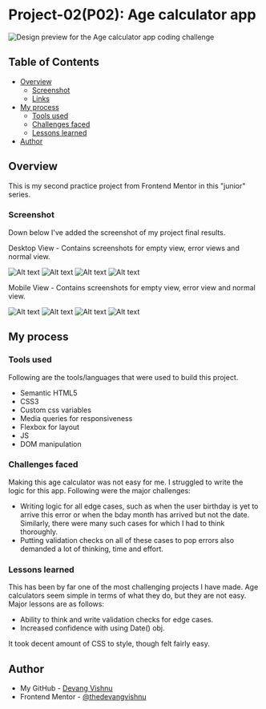 # Project-02(P02): Age calculator app

![Design preview for the Age calculator app coding challenge](./design/desktop-preview.jpg)

## Table of Contents

- [Overview](#overview)
  - [Screenshot](#screenshot)
  - [Links](#links)
- [My process](#my-process)
  - [Tools used](#tools-used)
  - [Challenges faced](#challenges-faced)
  - [Lessons learned](#lessons-learned)
- [Author](#author)

## Overview

This is my second practice project from Frontend Mentor in this "junior" series.

### Screenshot

Down below I've added the screenshot of my project final results.

Desktop View - Contains screenshots for empty view, error views and normal view.

![Alt text](./screenshots/desktop-normal.png)
![Alt text](./screenshots/desktop-empty-error.png)
![Alt text](./screenshots/desktop-invalid-error.png)
![Alt text](./screenshots/desktop-final.png)

Mobile View - Contains screenshots for empty view, error view and normal view.

![Alt text](./screenshots/mobile-normal.png)
![Alt text](./screenshots/mobile-empty-error.png)
![Alt text](./screenshots/mobile-invalid-error.png)
![Alt text](./screenshots/mobile-final.png)

## My process

### Tools used

Following are the tools/languages that were used to build this project.

- Semantic HTML5
- CSS3
- Custom css variables
- Media queries for responsiveness
- Flexbox for layout
- JS
- DOM manipulation

### Challenges faced

Making this age calculator was not easy for me. I struggled to write the logic for this app. Following were the major challenges:

- Writing logic for all edge cases, such as when the user birthday is yet to arrive this error or when the bday month has arrived but not the date. Similarly, there were many such cases for which I had to think thoroughly.
- Putting validation checks on all of these cases to pop errors also demanded a lot of thinking, time and effort.

### Lessons learned

This has been by far one of the most challenging projects I have made. Age calculators seem simple in terms of what they do, but they are not easy. Major lessons are as follows:

- Ability to think and write validation checks for edge cases.
- Increased confidence with using Date() obj.

It took decent amount of CSS to style, though felt fairly easy.

## Author

- My GitHub - [Devang Vishnu](https://github.com/thedevangvishnu)
- Frontend Mentor - [@thedevangvishnu](https://www.frontendmentor.io/profile/thedevangvishnu)
